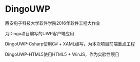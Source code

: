 # DingoUWP
西安电子科技大学软件学院2016年软件工程大作业

为Dingo项目编写的UWP客户端应用

DingoUWP-Csharp使用C# + XAML编写，为本次项目前端重点工程

DingoUWP-HTML5使用HTML5 + WinJS，作为实验性项目
